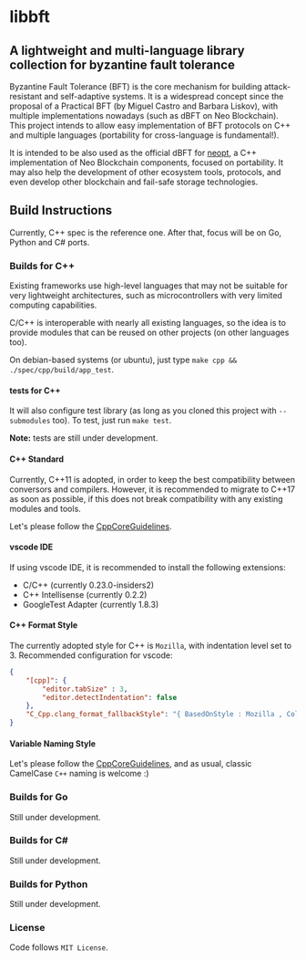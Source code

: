 # libbft

## A lightweight and multi-language library collection for byzantine fault tolerance

Byzantine Fault Tolerance (BFT) is the core mechanism for building attack-resistant and self-adaptive systems. It is a widespread concept since the proposal of a Practical BFT (by Miguel Castro and Barbara Liskov), with multiple implementations nowadays (such as dBFT on Neo Blockchain).
This project intends to allow easy implementation of BFT protocols on C++ and multiple languages (portability for cross-language is fundamental!). 

It is intended to be also used as the official dBFT for [neopt](https://github.com/neoresearch/neopt), a C++ implementation of Neo Blockchain components, focused on portability.
It may also help the development of other ecosystem tools, protocols, and even develop other blockchain and fail-safe storage technologies.


## Build Instructions

Currently, C++ spec is the reference one. After that, focus will be on Go, Python and C# ports.

### Builds for C++
Existing frameworks use high-level languages that may not be suitable for very lightweight architectures,
such as microcontrollers with very limited computing capabilities.

C/C++ is interoperable with nearly all existing languages, so the idea is to provide modules that can be
reused on other projects (on other languages too).


On debian-based systems (or ubuntu), just type `make cpp && ./spec/cpp/build/app_test`.

#### tests for C++

It will also configure test library (as long as you cloned this project with `--submodules` too).
To test, just run `make test`.

**Note:** tests are still under development.

#### C++ Standard
Currently, C++11 is adopted, in order to keep the best compatibility between conversors and compilers. However, it is recommended to migrate to C++17 as soon as possible, if this does not break compatibility with any existing modules and tools.

Let's please follow the [CppCoreGuidelines](https://github.com/isocpp/CppCoreGuidelines).

#### vscode IDE
If using vscode IDE, it is recommended to install the following extensions:
* C/C++ (currently 0.23.0-insiders2)
* C++ Intellisense (currently 0.2.2)
* GoogleTest Adapter (currently 1.8.3)

#### C++ Format Style
The currently adopted style for C++ is `Mozilla`, with indentation level set to 3.
Recommended configuration for vscode:
```json
{
    "[cpp]": {
        "editor.tabSize" : 3,
        "editor.detectIndentation": false
    },
    "C_Cpp.clang_format_fallbackStyle": "{ BasedOnStyle : Mozilla , ColumnLimit : 0, IndentWidth: 3, AccessModifierOffset: -3}"
}
```

#### Variable Naming Style

Let's please follow the [CppCoreGuidelines](https://github.com/isocpp/CppCoreGuidelines), and as usual, classic CamelCase `C++` naming is welcome :)

### Builds for Go

Still under development.

### Builds for C#

Still under development.

### Builds for Python

Still under development.



### License

Code follows `MIT License`.
